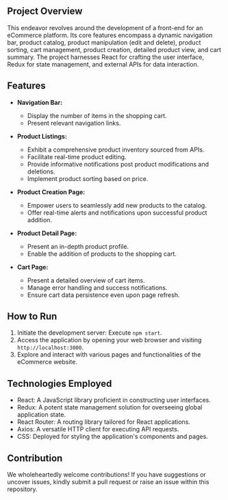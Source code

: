
## Project Overview

This endeavor revolves around the development of a front-end for an eCommerce platform. Its core features encompass a dynamic navigation bar, product catalog, product manipulation (edit and delete), product sorting, cart management, product creation, detailed product view, and cart summary. The project harnesses React for crafting the user interface, Redux for state management, and external APIs for data interaction.

## Features

- **Navigation Bar:**
  - Display the number of items in the shopping cart.
  - Present relevant navigation links.

- **Product Listings:**
  - Exhibit a comprehensive product inventory sourced from APIs.
  - Facilitate real-time product editing.
  - Provide informative notifications post product modifications and deletions.
  - Implement product sorting based on price.

- **Product Creation Page:**
  - Empower users to seamlessly add new products to the catalog.
  - Offer real-time alerts and notifications upon successful product addition.

- **Product Detail Page:**
  - Present an in-depth product profile.
  - Enable the addition of products to the shopping cart.

- **Cart Page:**
  - Present a detailed overview of cart items.
  - Manage error handling and success notifications.
  - Ensure cart data persistence even upon page refresh.

## How to Run

1. Initiate the development server: Execute `npm start`.
2. Access the application by opening your web browser and visiting `http://localhost:3000`.
3. Explore and interact with various pages and functionalities of the eCommerce website.

## Technologies Employed

- React: A JavaScript library proficient in constructing user interfaces.
- Redux: A potent state management solution for overseeing global application state.
- React Router: A routing library tailored for React applications.
- Axios: A versatile HTTP client for executing API requests.
- CSS: Deployed for styling the application's components and pages.

## Contribution

We wholeheartedly welcome contributions! If you have suggestions or uncover issues, kindly submit a pull request or raise an issue within this repository.

